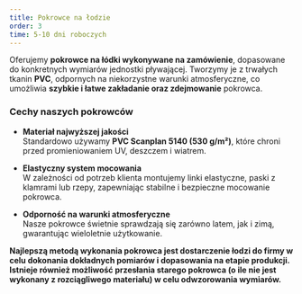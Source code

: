 ```yaml
---
title: Pokrowce na łodzie
order: 3
time: 5-10 dni roboczych
---
```


Oferujemy **pokrowce na łódki wykonywane na zamówienie**, dopasowane do
konkretnych wymiarów jednostki pływającej. Tworzymy je z trwałych tkanin
**PVC**, odpornych na niekorzystne warunki atmosferyczne, co umożliwia **szybkie
i łatwe zakładanie oraz zdejmowanie** pokrowca.

### Cechy naszych pokrowców

- **Materiał najwyższej jakości**  
  Standardowo używamy **PVC Scanplan 5140 (530 g/m²)**, które chroni przed
  promieniowaniem UV, deszczem i wiatrem.

- **Elastyczny system mocowania**  
  W zależności od potrzeb klienta montujemy linki elastyczne, paski z klamrami
  lub rzepy, zapewniając stabilne i bezpieczne mocowanie pokrowca.

- **Odporność na warunki atmosferyczne**  
  Nasze pokrowce świetnie sprawdzają się zarówno latem, jak i zimą, gwarantując
  wieloletnie użytkowanie.

**Najlepszą metodą wykonania pokrowca jest dostarczenie łodzi do firmy w celu
dokonania dokładnych pomiarów i dopasowania na etapie produkcji. Istnieje
również możliwość przesłania starego pokrowca (o ile nie jest wykonany z
rozciągliwego materiału) w celu odwzorowania wymiarów.**
